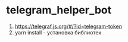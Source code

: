 # telegram_helper_bot


1) https://telegraf.js.org/#/?id=telegram-token
2) yarn install - установка библиотек

